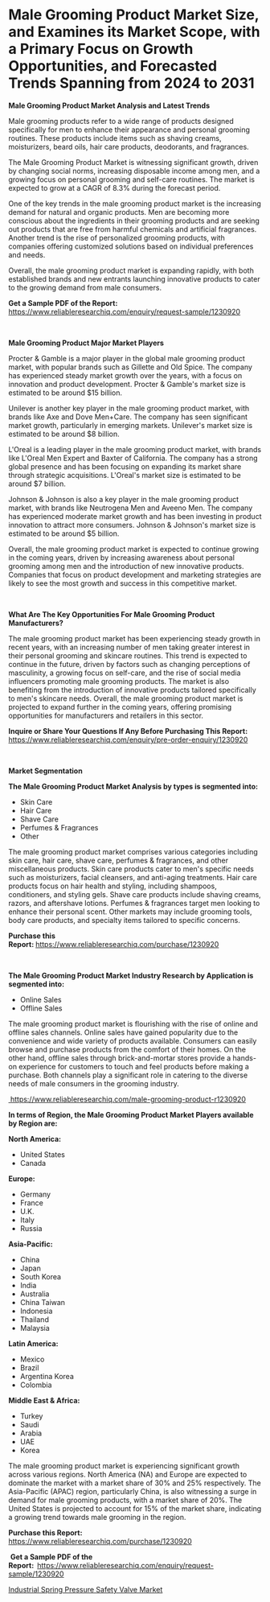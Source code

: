 <p><h1>Male Grooming Product Market Size, and Examines its Market Scope, with a Primary Focus on Growth Opportunities, and Forecasted Trends Spanning from 2024 to 2031</h1></p><p><strong>Male Grooming Product Market Analysis and Latest Trends</strong></p>
<p><p>Male grooming products refer to a wide range of products designed specifically for men to enhance their appearance and personal grooming routines. These products include items such as shaving creams, moisturizers, beard oils, hair care products, deodorants, and fragrances. </p><p>The Male Grooming Product Market is witnessing significant growth, driven by changing social norms, increasing disposable income among men, and a growing focus on personal grooming and self-care routines. The market is expected to grow at a CAGR of 8.3% during the forecast period.</p><p>One of the key trends in the male grooming product market is the increasing demand for natural and organic products. Men are becoming more conscious about the ingredients in their grooming products and are seeking out products that are free from harmful chemicals and artificial fragrances. Another trend is the rise of personalized grooming products, with companies offering customized solutions based on individual preferences and needs.</p><p>Overall, the male grooming product market is expanding rapidly, with both established brands and new entrants launching innovative products to cater to the growing demand from male consumers.</p></p>
<p><strong>Get a Sample PDF of the Report:&nbsp;</strong> <a href="https://www.reliableresearchiq.com/enquiry/request-sample/1230920">https://www.reliableresearchiq.com/enquiry/request-sample/1230920</a></p>
<p>&nbsp;</p>
<p><strong>Male Grooming Product Major Market Players</strong></p>
<p><p>Procter & Gamble is a major player in the global male grooming product market, with popular brands such as Gillette and Old Spice. The company has experienced steady market growth over the years, with a focus on innovation and product development. Procter & Gamble's market size is estimated to be around $15 billion.</p><p>Unilever is another key player in the male grooming product market, with brands like Axe and Dove Men+Care. The company has seen significant market growth, particularly in emerging markets. Unilever's market size is estimated to be around $8 billion.</p><p>L'Oreal is a leading player in the male grooming product market, with brands like L'Oreal Men Expert and Baxter of California. The company has a strong global presence and has been focusing on expanding its market share through strategic acquisitions. L'Oreal's market size is estimated to be around $7 billion.</p><p>Johnson & Johnson is also a key player in the male grooming product market, with brands like Neutrogena Men and Aveeno Men. The company has experienced moderate market growth and has been investing in product innovation to attract more consumers. Johnson & Johnson's market size is estimated to be around $5 billion.</p><p>Overall, the male grooming product market is expected to continue growing in the coming years, driven by increasing awareness about personal grooming among men and the introduction of new innovative products. Companies that focus on product development and marketing strategies are likely to see the most growth and success in this competitive market.</p></p>
<p>&nbsp;</p>
<p><strong>What Are The Key Opportunities For Male Grooming Product Manufacturers?</strong></p>
<p><p>The male grooming product market has been experiencing steady growth in recent years, with an increasing number of men taking greater interest in their personal grooming and skincare routines. This trend is expected to continue in the future, driven by factors such as changing perceptions of masculinity, a growing focus on self-care, and the rise of social media influencers promoting male grooming products. The market is also benefiting from the introduction of innovative products tailored specifically to men's skincare needs. Overall, the male grooming product market is projected to expand further in the coming years, offering promising opportunities for manufacturers and retailers in this sector.</p></p>
<p><strong>Inquire or Share Your Questions If Any Before Purchasing This Report:</strong> <a href="https://www.reliableresearchiq.com/enquiry/pre-order-enquiry/1230920">https://www.reliableresearchiq.com/enquiry/pre-order-enquiry/1230920</a></p>
<p>&nbsp;</p>
<p><strong>Market Segmentation</strong></p>
<p><strong>The Male Grooming Product Market Analysis by types is segmented into:</strong></p>
<p><ul><li>Skin Care</li><li>Hair Care</li><li>Shave Care</li><li>Perfumes & Fragrances</li><li>Other</li></ul></p>
<p><p>The male grooming product market comprises various categories including skin care, hair care, shave care, perfumes & fragrances, and other miscellaneous products. Skin care products cater to men's specific needs such as moisturizers, facial cleansers, and anti-aging treatments. Hair care products focus on hair health and styling, including shampoos, conditioners, and styling gels. Shave care products include shaving creams, razors, and aftershave lotions. Perfumes & fragrances target men looking to enhance their personal scent. Other markets may include grooming tools, body care products, and specialty items tailored to specific concerns.</p></p>
<p><strong>Purchase this Report:&nbsp;</strong><a href="https://www.reliableresearchiq.com/purchase/1230920">https://www.reliableresearchiq.com/purchase/1230920</a></p>
<p>&nbsp;</p>
<p><strong>The Male Grooming Product Market Industry Research by Application is segmented into:</strong></p>
<p><ul><li>Online Sales</li><li>Offline Sales</li></ul></p>
<p><p>The male grooming product market is flourishing with the rise of online and offline sales channels. Online sales have gained popularity due to the convenience and wide variety of products available. Consumers can easily browse and purchase products from the comfort of their homes. On the other hand, offline sales through brick-and-mortar stores provide a hands-on experience for customers to touch and feel products before making a purchase. Both channels play a significant role in catering to the diverse needs of male consumers in the grooming industry.</p></p>
<p><a href="https://www.reliableresearchiq.com/male-grooming-product-r1230920">&nbsp;https://www.reliableresearchiq.com/male-grooming-product-r1230920</a></p>
<p><strong>In terms of Region, the Male Grooming Product Market Players available by Region are:</strong></p>
<p>
    <p> <strong> North America: </strong>
        <ul>
            <li>United States</li>
            <li>Canada</li>
        </ul>
        </p> 
    <p> <strong> Europe: </strong>
        <ul>
            <li>Germany</li>
            <li>France</li>
            <li>U.K.</li>
            <li>Italy</li>
            <li>Russia</li>
        </ul>
        </p> 
    <p> <strong> Asia-Pacific: </strong>
        <ul>
            <li>China</li>
            <li>Japan</li>
            <li>South Korea</li>
            <li>India</li>
            <li>Australia</li>
            <li>China Taiwan</li>
            <li>Indonesia</li>
            <li>Thailand</li>
            <li>Malaysia</li>
        </ul>
        </p> 
    <p> <strong> Latin America: </strong>
        <ul>
            <li>Mexico</li>
            <li>Brazil</li>
            <li>Argentina Korea</li>
            <li>Colombia</li>
        </ul>
        </p> 
    <p> <strong> Middle East & Africa: </strong>
        <ul>
            <li>Turkey</li>
            <li>Saudi</li>
            <li>Arabia</li>
            <li>UAE</li>
            <li>Korea</li>
        </ul>
    </p>
    </p>
<p><p>The male grooming product market is experiencing significant growth across various regions. North America (NA) and Europe are expected to dominate the market with a market share of 30% and 25% respectively. The Asia-Pacific (APAC) region, particularly China, is also witnessing a surge in demand for male grooming products, with a market share of 20%. The United States is projected to account for 15% of the market share, indicating a growing trend towards male grooming in the region.</p></p>
<p><strong>Purchase this Report: </strong><a href="https://www.reliableresearchiq.com/purchase/1230920">https://www.reliableresearchiq.com/purchase/1230920</a></p>
<p>&nbsp;<strong>Get a Sample PDF of the Report:&nbsp;&nbsp;</strong><a href="https://www.reliableresearchiq.com/enquiry/request-sample/1230920">https://www.reliableresearchiq.com/enquiry/request-sample/1230920</a></p>
<p><strong></strong></p>
<p><p><a href="https://github.com/mauripalmi/Market-Research-Report-List-4/blob/main/industrial-spring-pressure-safety-valve-market.md">Industrial Spring Pressure Safety Valve Market</a></p></p>